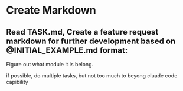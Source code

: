 # Create Markdown

## Read TASK.md, Create a feature request markdown for further development based on @INITIAL_EXAMPLE.md format:

Figure out what module it is belong.

if possible, do multiple tasks, but not too much to beyong cluade code capibility
